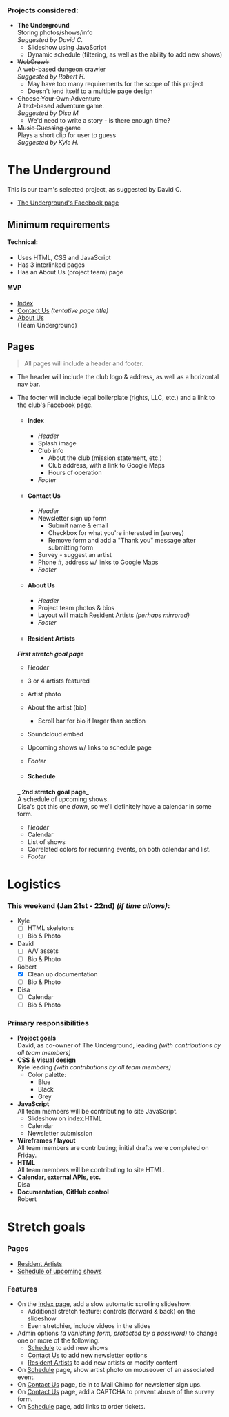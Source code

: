 ### Projects considered:
- **The Underground**  
Storing photos/shows/info  
 _Suggested by David C._  
  - Slideshow using JavaScript
  - Dynamic schedule (filtering, as well as the ability to add new shows)
- ~~WebCrawlr~~  
A web-based dungeon crawler    
_Suggested by Robert H._
  - May have too many requirements for the scope of this project
  - Doesn't lend itself to a multiple page design
- ~~Choose Your Own Adventure~~  
A text-based adventure game.  
_Suggested by Disa M._  
  - We'd need to write a story - is there enough time?
- ~~Music Guessing game~~  
Plays a short clip for user to guess  
_Suggested by Kyle H._

# **The Underground**  
This is our team's selected project, as suggested by David C.  
- [The Underground's Facebook page](https://www.facebook.com/TheUnderground122/)

## Minimum requirements
#### Technical:
  - Uses HTML, CSS and JavaScript
  - Has 3 interlinked pages
  - Has an About Us (project team) page

#### MVP
  - [Index](#index)
  - [Contact Us](#contact-us) _(tentative page title)_
  - [About Us](#about-us)  
  (Team Underground)

## Pages
> All pages will include a header and footer.  
* The header will include the club logo & address, as well as a horizontal nav bar.  
* The footer will include legal boilerplate (rights, LLC, etc.) and a link to the club's Facebook page.

  - #### Index
    - _Header_
    - Splash image
    - Club info
      - About the club (mission statement, etc.)
      - Club address, with a link to Google Maps
      - Hours of operation
    - _Footer_

  - #### Contact Us
    - _Header_
    - Newsletter sign up form
      - Submit name & email
      - Checkbox for what you're interested in (survey)
      - Remove form and add a "Thank you" message after submitting form
    - Survey - suggest an artist
    - Phone #, address w/ links to Google Maps
    - _Footer_

  - #### About Us
    - _Header_
    - Project team photos & bios
    - Layout will match Resident Artists _(perhaps mirrored)_
    - _Footer_

  - #### Resident Artists  
  **_First stretch goal page_**  
    - _Header_
    - 3 or 4 artists featured
    - Artist photo
    - About the artist (bio)
      - Scroll bar for bio if larger than section
    - Soundcloud embed
    - Upcoming shows w/ links to schedule page
    - _Footer_

  - #### Schedule  
  **_ 2nd stretch goal page_**  
  A schedule of upcoming shows.  
  Disa's got this one _down_, so we'll definitely have a calendar in some form.
    - _Header_
    - Calendar
    - List of shows
    - Correlated colors for recurring events, on both calendar and list.
    - _Footer_

# Logistics

### This weekend (Jan 21st - 22nd) _(if time allows)_:
- Kyle
  - [ ] HTML skeletons
  - [ ] Bio & Photo
- David
  - [ ] A/V assets
  - [ ] Bio & Photo
- Robert
  - [x] Clean up documentation
  - [ ] Bio & Photo
- Disa
  - [ ] Calendar
  - [ ] Bio & Photo

### Primary responsibilities
- **Project goals**  
David, as co-owner of The Underground, leading _(with contributions by all team members)_
- **CSS & visual design**  
Kyle leading _(with contributions by all team members)_  
  * Color palette:
    - Blue
    - Black
    - Grey
- **JavaScript**  
All team members will be contributing to site JavaScript.
  - Slideshow on index.HTML
  - Calendar
  - Newsletter submission
- **Wireframes / layout**  
All team members are contributing; initial drafts were completed on Friday.
- **HTML**  
All team members will be contributing to site HTML.
- **Calendar, external APIs, etc.**  
Disa
- **Documentation, GitHub control**  
Robert

# Stretch goals
### Pages
  - [Resident Artists](#resident-artists)
  - [Schedule of upcoming shows](#schedule)

### Features
- On the [Index page](#index), add a slow automatic scrolling slideshow.
  - Additional stretch feature: controls (forward & back) on the slideshow
  - Even stretchier, include videos in the slides
- Admin options _(a vanishing form, protected by a password)_ to change one or more of the following:
  - [Schedule](#schedule) to add new shows
  - [Contact Us](#contact-us) to add new newsletter options
  - [Resident Artists](#resident-artists) to add new artists or modify content  
- On [Schedule](#schedule) page, show artist photo on mouseover of an associated event.
- On [Contact Us](#contact-us) page, tie in to Mail Chimp for newsletter sign ups.
- On [Contact Us](#contact-us) page, add a CAPTCHA to prevent abuse of the survey form.
- On [Schedule](#schedule) page, add links to order tickets.
